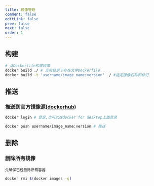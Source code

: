 ```yaml
---
title: 镜像管理
comment: false
editLink: false
prev: false
next: false
order: 1
---
```



## 构建

```bash
# 从Dockerfile构建镜像
docker build ./ # 当前目录下存在文件Dockerfile
docker build -t 'username/image_name:version' ./ #指定镜像名称和标记
```

## 推送

### 推送到官方镜像源([dockerhub](https://hub.docker.com/))

```bash
docker login # 登录,也可以在docker for desktop上面登录

docker push username/image_name:version # 推送
```
 

## 删除
### 删除所有镜像
``先确保已经删除所有容器``
```bash
docker rmi $(docker images -q)
```
